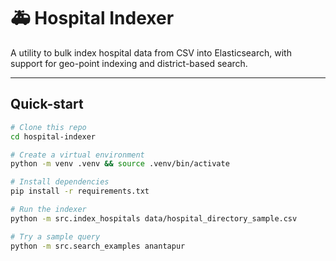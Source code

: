 # 🚑 Hospital Indexer

A utility to bulk index hospital data from CSV into Elasticsearch, with support for geo-point indexing and district-based search.

---

## Quick-start

```bash
# Clone this repo
cd hospital-indexer

# Create a virtual environment
python -m venv .venv && source .venv/bin/activate

# Install dependencies
pip install -r requirements.txt

# Run the indexer
python -m src.index_hospitals data/hospital_directory_sample.csv

# Try a sample query
python -m src.search_examples anantapur
